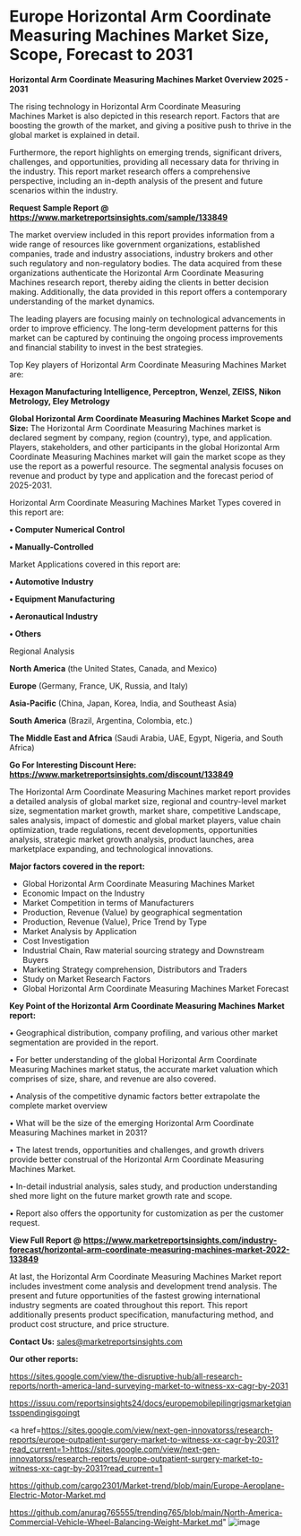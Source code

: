# Europe Horizontal Arm Coordinate Measuring Machines Market Size, Scope, Forecast to 2031

<Strong> Horizontal Arm Coordinate Measuring Machines Market Overview 2025 - 2031</strong>

The rising technology in Horizontal Arm Coordinate Measuring Machines Market is also depicted in this research report. Factors that are boosting the growth of the market, and giving a positive push to thrive in the global market is explained in detail.

Furthermore, the report highlights on emerging trends, significant drivers, challenges, and opportunities, providing all necessary data for thriving in the industry. This report market research offers a comprehensive perspective, including an in-depth analysis of the present and future scenarios within the industry.

<strong>Request Sample Report @ <a href=https://www.marketreportsinsights.com/sample/133849>https://www.marketreportsinsights.com/sample/133849</a></strong>

The market overview included in this report provides information from a wide range of resources like government organizations, established companies, trade and industry associations, industry brokers and other such regulatory and non-regulatory bodies. The data acquired from these organizations authenticate the Horizontal Arm Coordinate Measuring Machines research report, thereby aiding the clients in better decision making. Additionally, the data provided in this report offers a contemporary understanding of the market dynamics.

The leading players are focusing mainly on technological advancements in order to improve efficiency. The long-term development patterns for this market can be captured by continuing the ongoing process improvements and financial stability to invest in the best strategies.

Top Key players of Horizontal Arm Coordinate Measuring Machines Market are:

<strong>Hexagon Manufacturing Intelligence, Perceptron, Wenzel, ZEISS, Nikon Metrology, Eley Metrology</strong>

<strong><b>Global Horizontal Arm Coordinate Measuring Machines Market Scope and Size:</b></strong>
The Horizontal Arm Coordinate Measuring Machines market is declared segment by company, region (country), type, and application. Players, stakeholders, and other participants in the global Horizontal Arm Coordinate Measuring Machines market will gain the market scope as they use the report as a powerful resource. The segmental analysis focuses on revenue and product by type and application and the forecast period of 2025-2031.

Horizontal Arm Coordinate Measuring Machines Market Types covered in this report are:

<strong>• Computer Numerical Control

• Manually-Controlled</strong>

Market Applications covered in this report are:

<strong>• Automotive Industry

• Equipment Manufacturing

• Aeronautical Industry

• Others</strong> 

Regional Analysis

<strong>North America</strong> (the United States, Canada, and Mexico)

<strong>Europe</strong> (Germany, France, UK, Russia, and Italy)

<strong>Asia-Pacific</strong> (China, Japan, Korea, India, and Southeast Asia)

<strong>South America</strong> (Brazil, Argentina, Colombia, etc.)

<strong>The Middle East and Africa</strong> (Saudi Arabia, UAE, Egypt, Nigeria, and South Africa)

<strong>Go For Interesting Discount Here: <a href=https://www.marketreportsinsights.com/discount/133849>https://www.marketreportsinsights.com/discount/133849</a></strong>

The Horizontal Arm Coordinate Measuring Machines market report provides a detailed analysis of global market size, regional and country-level market size, segmentation market growth, market share, competitive Landscape, sales analysis, impact of domestic and global market players, value chain optimization, trade regulations, recent developments, opportunities analysis, strategic market growth analysis, product launches, area marketplace expanding, and technological innovations.

<strong><b>Major factors covered in the report:</b></strong>
<ul>
  <li>Global Horizontal Arm Coordinate Measuring Machines Market </li>
  <li>Economic Impact on the Industry</li>
  <li>Market Competition in terms of Manufacturers</li>
  <li>Production, Revenue (Value) by geographical segmentation</li>
  <li>Production, Revenue (Value), Price Trend by Type</li>
  <li>Market Analysis by Application</li>
  <li>Cost Investigation</li>
  <li>Industrial Chain, Raw material sourcing strategy and Downstream Buyers</li>
  <li>Marketing Strategy comprehension, Distributors and Traders</li>
  <li>Study on Market Research Factors</li>
  <li>Global Horizontal Arm Coordinate Measuring Machines Market Forecast</li>
</ul>

<strong><b>Key Point of the Horizontal Arm Coordinate Measuring Machines Market report:</b></strong>

• Geographical distribution, company profiling, and various other market segmentation are provided in the report.

• For better understanding of the global Horizontal Arm Coordinate Measuring Machines market status, the accurate market valuation which comprises of size, share, and revenue are also covered.

• Analysis of the competitive dynamic factors better extrapolate the complete market overview

• What will be the size of the emerging Horizontal Arm Coordinate Measuring Machines market in 2031?

• The latest trends, opportunities and challenges, and growth drivers provide better construal of the Horizontal Arm Coordinate Measuring Machines Market.

• In-detail industrial analysis, sales study, and production understanding shed more light on the future market growth rate and scope.

• Report also offers the opportunity for customization as per the customer request.

<strong><b>View Full Report @ <a href=https://www.marketreportsinsights.com/industry-forecast/horizontal-arm-coordinate-measuring-machines-market-2022-133849>https://www.marketreportsinsights.com/industry-forecast/horizontal-arm-coordinate-measuring-machines-market-2022-133849</a></b></strong>


At last, the Horizontal Arm Coordinate Measuring Machines Market report includes investment come analysis and development trend analysis. The present and future opportunities of the fastest growing international industry segments are coated throughout this report. This report additionally presents product specification, manufacturing method, and product cost structure, and price structure.

<strong>Contact Us:</strong>
sales@marketreportsinsights.com

<strong>Our other reports:</strong>

<a href=https://sites.google.com/view/the-disruptive-hub/all-research-reports/north-america-land-surveying-market-to-witness-xx-cagr-by-2031>https://sites.google.com/view/the-disruptive-hub/all-research-reports/north-america-land-surveying-market-to-witness-xx-cagr-by-2031</a>

<a href=https://issuu.com/reportsinsights24/docs/europemobilepilingrigsmarketgiantsspendingisgoingt>https://issuu.com/reportsinsights24/docs/europemobilepilingrigsmarketgiantsspendingisgoingt</a>

<a href=https://sites.google.com/view/next-gen-innovatorss/research-reports/europe-outpatient-surgery-market-to-witness-xx-cagr-by-2031?read_current=1>https://sites.google.com/view/next-gen-innovatorss/research-reports/europe-outpatient-surgery-market-to-witness-xx-cagr-by-2031?read_current=1</a>

<a href=https://github.com/cargo2301/Market-trend/blob/main/Europe-Aeroplane-Electric-Motor-Market.md>https://github.com/cargo2301/Market-trend/blob/main/Europe-Aeroplane-Electric-Motor-Market.md</a>

<a href=https://github.com/anurag765555/trending765/blob/main/North-America-Commercial-Vehicle-Wheel-Balancing-Weight-Market.md>https://github.com/anurag765555/trending765/blob/main/North-America-Commercial-Vehicle-Wheel-Balancing-Weight-Market.md</a>"
![image](https://github.com/user-attachments/assets/628ff8eb-99c3-42c1-867e-e0636303fa6a)

